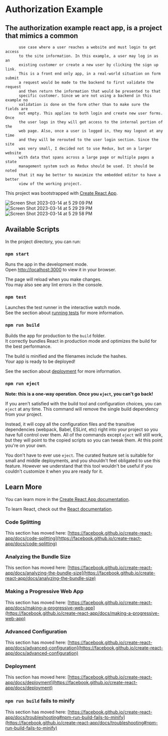 # Authorization Example
##  The authorization example react app, is a project that mimics a common
          use case where a user reaches a website and must login to get access
          to the site information. In this example, a user may log in as an
          existing customer or create a new user by clicking the sign up link.
          This is a front end only app, in a real-world situation on form submit
          a request would be made to the backend to first validate the request
          and then return the information that would be presented to that
          specific customer. Since we are not using a backend in this example no
          validation is done on the form other than to make sure the fields are
          not empty. This applies to both login and create new user forms. Once
          the user logs in they will get access to the internal portion of the
          web page. Also, once a user is logged in, they may logout at any time
          and they will be rerouted to the user login section. Since the site
          was very small, I decided not to use Redux, but on a larger website
          with data that spans across a large page or multiple pages a state
          management system such as Redux should be used. It should be noted
          that it may be better to maximize the embedded editor to have a better
          view of the working project.

This project was bootstrapped with [Create React App](https://github.com/facebook/create-react-app).

![Screen Shot 2023-03-14 at 5 29 09 PM](https://user-images.githubusercontent.com/29494588/225164818-0244642a-8b13-4d35-a8e4-467a2674a357.png)
![Screen Shot 2023-03-14 at 5 29 29 PM](https://user-images.githubusercontent.com/29494588/225164971-48c589bf-5742-46a8-831d-7a4bc49b8920.png)
![Screen Shot 2023-03-14 at 5 29 58 PM](https://user-images.githubusercontent.com/29494588/225164981-feb76bd1-48ae-4d33-8d53-e491e7aaf796.png)

## Available Scripts

In the project directory, you can run:

### `npm start`

Runs the app in the development mode.\
Open [http://localhost:3000](http://localhost:3000) to view it in your browser.

The page will reload when you make changes.\
You may also see any lint errors in the console.

### `npm test`

Launches the test runner in the interactive watch mode.\
See the section about [running tests](https://facebook.github.io/create-react-app/docs/running-tests) for more information.

### `npm run build`

Builds the app for production to the `build` folder.\
It correctly bundles React in production mode and optimizes the build for the best performance.

The build is minified and the filenames include the hashes.\
Your app is ready to be deployed!

See the section about [deployment](https://facebook.github.io/create-react-app/docs/deployment) for more information.

### `npm run eject`

**Note: this is a one-way operation. Once you `eject`, you can't go back!**

If you aren't satisfied with the build tool and configuration choices, you can `eject` at any time. This command will remove the single build dependency from your project.

Instead, it will copy all the configuration files and the transitive dependencies (webpack, Babel, ESLint, etc) right into your project so you have full control over them. All of the commands except `eject` will still work, but they will point to the copied scripts so you can tweak them. At this point you're on your own.

You don't have to ever use `eject`. The curated feature set is suitable for small and middle deployments, and you shouldn't feel obligated to use this feature. However we understand that this tool wouldn't be useful if you couldn't customize it when you are ready for it.

## Learn More

You can learn more in the [Create React App documentation](https://facebook.github.io/create-react-app/docs/getting-started).

To learn React, check out the [React documentation](https://reactjs.org/).

### Code Splitting

This section has moved here: [https://facebook.github.io/create-react-app/docs/code-splitting](https://facebook.github.io/create-react-app/docs/code-splitting)

### Analyzing the Bundle Size

This section has moved here: [https://facebook.github.io/create-react-app/docs/analyzing-the-bundle-size](https://facebook.github.io/create-react-app/docs/analyzing-the-bundle-size)

### Making a Progressive Web App

This section has moved here: [https://facebook.github.io/create-react-app/docs/making-a-progressive-web-app](https://facebook.github.io/create-react-app/docs/making-a-progressive-web-app)

### Advanced Configuration

This section has moved here: [https://facebook.github.io/create-react-app/docs/advanced-configuration](https://facebook.github.io/create-react-app/docs/advanced-configuration)

### Deployment

This section has moved here: [https://facebook.github.io/create-react-app/docs/deployment](https://facebook.github.io/create-react-app/docs/deployment)

### `npm run build` fails to minify

This section has moved here: [https://facebook.github.io/create-react-app/docs/troubleshooting#npm-run-build-fails-to-minify](https://facebook.github.io/create-react-app/docs/troubleshooting#npm-run-build-fails-to-minify)
